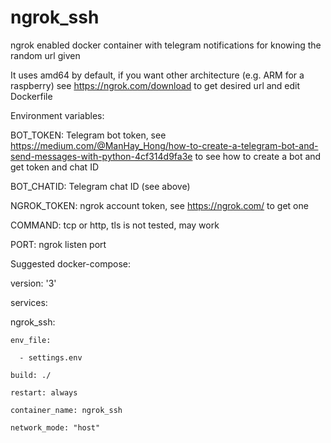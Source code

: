 # ngrok_ssh
ngrok enabled docker container with telegram notifications for knowing the random url given

It uses amd64 by default, if you want other architecture (e.g. ARM for a raspberry) see https://ngrok.com/download to get desired url and edit Dockerfile

Environment variables:

BOT_TOKEN: Telegram bot token, see https://medium.com/@ManHay_Hong/how-to-create-a-telegram-bot-and-send-messages-with-python-4cf314d9fa3e to see how to create a bot and get token and chat ID

BOT_CHATID: Telegram chat ID (see above)

NGROK_TOKEN: ngrok account token, see https://ngrok.com/ to get one

COMMAND: tcp or http, tls is not tested, may work

PORT: ngrok listen port

Suggested docker-compose:

version: '3'

services:

  ngrok_ssh:
  
    env_file:
    
      - settings.env
      
    build: ./
    
    restart: always
    
    container_name: ngrok_ssh
    
    network_mode: "host"
